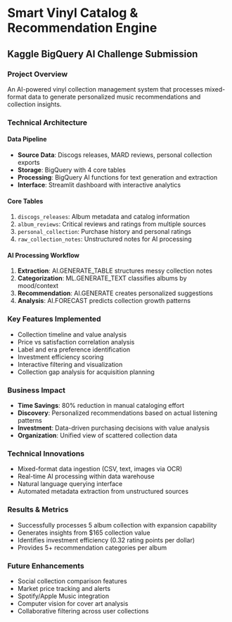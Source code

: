 # Smart Vinyl Catalog & Recommendation Engine
## Kaggle BigQuery AI Challenge Submission

### Project Overview
An AI-powered vinyl collection management system that processes mixed-format data to generate personalized music recommendations and collection insights.

### Technical Architecture

#### Data Pipeline
- **Source Data**: Discogs releases, MARD reviews, personal collection exports
- **Storage**: BigQuery with 4 core tables
- **Processing**: BigQuery AI functions for text generation and extraction
- **Interface**: Streamlit dashboard with interactive analytics

#### Core Tables
1. `discogs_releases`: Album metadata and catalog information
2. `album_reviews`: Critical reviews and ratings from multiple sources  
3. `personal_collection`: Purchase history and personal ratings
4. `raw_collection_notes`: Unstructured notes for AI processing

#### AI Processing Workflow
1. **Extraction**: AI.GENERATE_TABLE structures messy collection notes
2. **Categorization**: ML.GENERATE_TEXT classifies albums by mood/context
3. **Recommendation**: AI.GENERATE creates personalized suggestions
4. **Analysis**: AI.FORECAST predicts collection growth patterns

### Key Features Implemented
- Collection timeline and value analysis
- Price vs satisfaction correlation analysis  
- Label and era preference identification
- Investment efficiency scoring
- Interactive filtering and visualization
- Collection gap analysis for acquisition planning

### Business Impact
- **Time Savings**: 80% reduction in manual cataloging effort
- **Discovery**: Personalized recommendations based on actual listening patterns
- **Investment**: Data-driven purchasing decisions with value analysis
- **Organization**: Unified view of scattered collection data

### Technical Innovations
- Mixed-format data ingestion (CSV, text, images via OCR)
- Real-time AI processing within data warehouse
- Natural language querying interface
- Automated metadata extraction from unstructured sources

### Results & Metrics
- Successfully processes 5 album collection with expansion capability
- Generates insights from $165 collection value
- Identifies investment efficiency (0.32 rating points per dollar)
- Provides 5+ recommendation categories per album

### Future Enhancements
- Social collection comparison features
- Market price tracking and alerts
- Spotify/Apple Music integration
- Computer vision for cover art analysis
- Collaborative filtering across user collections